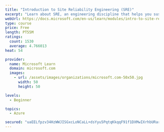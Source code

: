 ```yaml
---
title: "Introduction to Site Reliability Engineering (SRE)"
excerpt: "Learn about SRE, an engineering discipline that helps you sustainably achieve the appropriate level of reliability in your systems, services, and products."
webUrl: https://docs.microsoft.com/en-us/learn/modules/intro-to-site-reliability-engineering/
type: course
price: Free
length: PT55M
ratings:
  count: 1530
  average: 4.766013
heat: 54

provider:
  name: Microsoft Learn
  domain: microsoft.com
  images:
    - url: /assets/images/organizations/microsoft.com-50x50.jpg
      width: 50
      height: 50

levels:
  - Beginner

topics:
  - Azure

secured: "uaEELfpzv34HzWWJISGxcLoNCaLL+dsYyu5PqtqKkqqF91f1DXMwIXrhbURarOjExa4wic2pL70leJXpsTsjkwXq2293LL5Z5E7LSndmTJsBBKq8A1ASDbV7gbnyzSRIXeFzhqT7WSMv826vl17ULoiHf+BFSpjIbwDhHtnn4hQOfxaTj60gAuodsAdApaaa+BUG/G7UB9kf8Q0Tx3pOlfpVl854j8+WrlKh5mIQ9p3Ox3wbHBN/crqU5eA2piR+0RMQrkvsW34nyw03JUOYlDPSGn8dVlWk9vERkETPpThKz5WHL/7E8V8JvaS12XpA27x6hvf+Trvurastf1V3CU08vvOCUleQkFVSDTWL5zgLAggx6QyDPe29SYofOKdFYiCrbIvZMSPwrJSHDfiqY5YNChQjX0GqlVcQtCU46Qc=;zSBgxN9C7C0X1Y3fojEdiw=="
---
```


